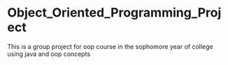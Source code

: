 # Object_Oriented_Programming_Project
This is a group project for oop course in the sophomore year of college using java and oop concepts
